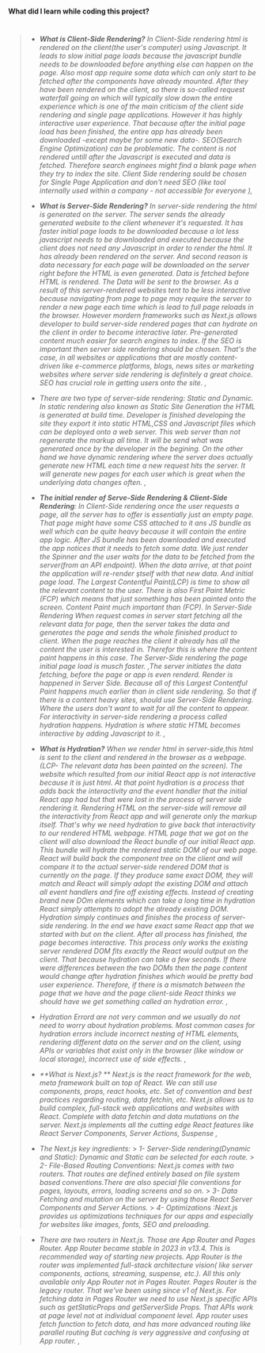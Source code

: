 #### What did I learn while coding this project?

> #
>
> - _**What is Client-Side Rendering?** In Client-Side rendering html is rendered on the client(the user's computer) using Javascript. It leads to slow initial page loads because the javascript bundle needs to be downloaded before anything else can happen on the page. Also most app require some data which can only start to be fetched after the components have already mounted. After they have been rendered on the client, so there is so-called request waterfall going on which will typically slow down the entire experience which is one of the main criticism of the client side rendering and single page applications. However it has highly interactive user experience. That because after the initial page load has been finished, the entire app has already been downloaded -except maybe for some new data-. SEO(Search Engine Optimization) can be problematic. The content is not rendered untill after the Javascript is executed and data is fetched. Therefore search enginees might find a blank page when they try to index the site. Client Side rendering sould be chosen for Single Page Application and don't need SEO (like tool internally used within a company - not accessible for everyone ),_
>
> - _**What is Server-Side Rendering?** In server-side rendering the html is generated on the server. The server sends the already generated website to the client whenever it's requested. It has faster initial page loads to be downloaded because a lot less javascript needs to be downloaded and executed because the client does not need any Javascript in order to render the html. It has already been rendered on the server. And second reason is data necessary for each page will be downloaded on the server right before the HTML is even generated. Data is fetched before HTML is rendered. The Data will be sent to the browser. As a result of this server-rendered websites tent to be less interactive because navigating from page to page may require the server to render a new page each time which is lead to full page reloads in the browser. However mordern frameworks such as Next.js allows developer to build server-side rendered pages that can hydrate on the client in order to become interactive later. Pre-generated content much easier for search engines to index. If the SEO is important then server side rendering should be chosen. That's the case, in all websites or applications that are mostly content-driven like e-commerce platforms, blogs, news sites or marketing websites where server side rendering is definitely a great choice. SEO has crucial role in getting users onto the site. ,_
> - _There are two type of server-side rendering: Static and Dynamic. In static rendering also known as Static Site Generation the HTML is generated at build time. Developer is finished developing the site they export it into static HTML,CSS and Javascript files which can be deployed onto a web server. This web server than not regenerate the markup all time. It will be send what was generated once by the developer in the begining. On the other hand we have dynamic rendering where the server does actually generate new HTML each time a new request hits the server. It will generate new pages for each user which is great when the underlying data changes often. ,_
> - _**The initial render of Serve-Side Rendering & Client-Side Rendering**: In Client-Side rendering once the user requests a page, all the server has to offer is essentially just an empty page. That page might have some CSS attached to it ans JS bundle as well which can be quite heavy because it will contain the entire app logic. After JS bundle has been downloaded and executed the app notices that it needs to fetch some data. We just render the Spinner and the user waits for the data to be fetched from the server(from an API endpoint). When the data arrive, at that point the application will re-render ştself with that new data. And initial page load. The Largest Contentful Paint(LCP) is time to show all the relevant content to the user. There is also First Paint Metric (FCP) which means that just something has been painted onto the screen. Content Paint much important than (FCP). In Server-Side Rendering When request comes in server start fetching all the relevant data for page, then the server takes the data and generates the page and sends the whole finished product to client. When the page reaches the client it already has all the content the user is interested in. Therefor this is where the content paint happens in this case. The Server-Side rendering the page initial page load is musch faster. ,The server initiates the data fetching, before the page or app is even renderd. Render is happened in Server Side. Because all of this Largest Contentful Paint happens much earlier than in client side rendering. So that if there is a content heavy sites, should use Server-Side Rendering. Where the users don't want to wait for all the content to appear. For interactivity in server-side rendering a process called hydration happens. Hydration is where static HTML becomes interactive by adding Javascript to it. ,_
> - _**What is Hydration?** When we render html in server-side,this html is sent to the client and rendered in the browser as a webpage.(LCP- The relevant data has been painted on the screen). The website which resulted from our initial React app is not interactive because it is just html. At that point hydration is a process that adds back the interactivity and the event handler that the initial React app had but that were lost in the process of server side rendering it. Rendering HTML on the server-side will remove all the interactivity from React app and will generate only the markup itself. That's why we need hydration to give back that interactivity to our rendered HTML webpage. HTML page that we got on the client will also download the React bundle of our initial React app. This bundle will hydrate the rendered static DOM of our web page. React will build back the component tree on the client and will compare it to the actual server-side rendered DOM that is currently on the page. If they produce same exact DOM, they will match and React will simply adopt the existing DOM and attach all event handlers and fire off existing effects. Instead of creating brand new DOm elements which can take a long time in hydration React simply attempts to adopt the already existing DOM. Hydration simply continues and finishes the process of server-side rendering. In the end we have exact same React app that we started with but on the client. After all process has finished, the page becomes interactive. This process only works the existing server rendered DOM fits exactly the React would output on the client. That because hydration can take a few seconds. If there were differences between the two DOMs then the page content would change after hydration finishes which would be pretty bad user experience. Therefore, if there is a mismatch between the page that we have and the page client-side React thinks we should have we get something called an hydration error. ,_
> - _Hydration Errord are not very common and we usually do not need to worry about hydration problems. Most common cases for hydration errors include incorrect nesting of HTML elements, rendering different data on the server and on the client, using APIs or variables that exist only in the browser (like window or local storage), incorrect use of side effects. ,_
> - _**What is Next.js? ** Next.js is the react framework for the web, meta framework built on top of React. We can still use components, props, react hooks, etc. Set of convention and best practices regarding routing, data fetchin, etc. Next.js allows us to build complex, full-stack web applications and websites with React. Complete with data fetchin and data mutations on the server. Next.js implements all the cutting edge React features like React Server Components, Server Actions, Suspense ,_
> - _The Next.js key ingredients:_ > _1- Server-Side rendering(Dynamic and Static): Dynamic and Static can be selected for each route._ > _2- File-Based Routing Conventions: Next.js comes with two routers. That routes are defined entirely based on file system based conventions.There are also special file conventions for pages, layouts, errors, loading screens and so on._ > _3- Data Fetching and mutation on the server by using those React Server Components and Server Actions._ > _4- Optimizations :Next.js provides us optimizations techniques for our apps and especially for websites like images, fonts, SEO and preloading._

> - _There are two routers in Next.js. Those are App Router and Pages Router. App Router became stable in 2023 in v13.4. This is recommended way of starting new projects. App Router is the router was implemented full-stack architecture vision( like server components, actions, streaming, suspense, etc.). All this only available only App Router not in Pages Router. Pages Router is the legacy router. That we've been using since v1 of Next.js. For fetching data in Pages Router we need to use Next.js specific APIs such as getStaticProps and getServerSide Props. That APIs work at page level not at individual component level. App router uses fetch function to fetch data, and has more advanced routing like parallel routing But caching is very aggressive and confusing at App router. ,_
>
> #
